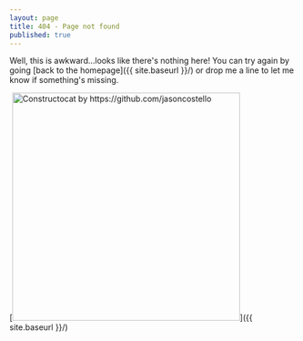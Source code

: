 ```yaml
---
layout: page
title: 404 - Page not found
published: true
---
```


Well, this is awkward...looks like there's nothing here! You can try again by going [back to the homepage]({{ site.baseurl }}/) or drop me a line to let me know if something's missing.

[<img src="{{ site.baseurl }}/images/404.jpg" alt="Constructocat by https://github.com/jasoncostello" style="width: 400px;"/>]({{ site.baseurl }}/)
